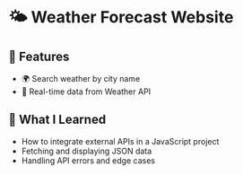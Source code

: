 # 🌤️ Weather Forecast Website

## 🚀 Features

- 🌍 Search weather by city name
- 📡 Real-time data from Weather API

## 🧠 What I Learned

- How to integrate external APIs in a JavaScript project
- Fetching and displaying JSON data
- Handling API errors and edge cases
